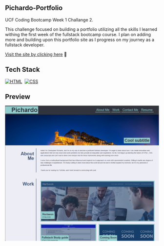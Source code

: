 ## Pichardo-Portfolio

UCF Coding Bootcamp Week 1 Challange 2. 

This challenge focused on building a portfolio utilizing all the skills I learned withing the first week of the fullstack bootcamp course.
I plan on adding more and building upon this portfolio site as I progress on my journey as a fullstack developer. 

<a href="https://cpicha20.github.io/pichardo-portfolio/" target="_blank">Visit the site by clicking here</a> 🚀


## Tech Stack

[![HTML](https://img.shields.io/badge/html5%20-%23E34F26.svg?&style=for-the-badge&logo=html5&logoColor=white)](https://github.com/jigar-sable/Portfolio-Website/search?l=html)&nbsp;
[![CSS](https://img.shields.io/badge/css3%20-%231572B6.svg?&style=for-the-badge&logo=css3&logoColor=white)](https://github.com/jigar-sable/Portfolio-Website/search?l=css)&nbsp;

## Preview 

![Preview](/assets/images/Portfolio.png)

